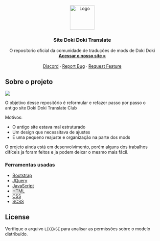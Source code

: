 <!-- PROJECT LOGO -->
<br />
<p align="center">
  <a href="#">
    <img src="https://doki-doki-translate-company.webnode.com/_files/200000000-b8bc1b8bc3/200/logo_DDTC_4K.png" alt="Logo" width="80" height="80">
  </a>

  <h3 align="center">Site Doki Doki Translate</h3>

  <p align="center">
    O reposítorio oficial da comunidade de traduções de mods de Doki Doki
    <br />
    <a href="#"><strong>Acessar o nosso site »</strong></a>
    <br />
    <br />
    <a href="https://discord.gg/3PB24jt">Discord</a>
    ·
    <a href="https://github.com/Drack112/site-ddlc/issues">Report Bug</a>
    ·
    <a href="https://github.com/Drack112/site-ddlc/issuess">Request Feature</a>
  </p>
</p>

<!-- ABOUT THE PROJECT -->
## Sobre o projeto

<img src="https://i.imgur.com/SKnz1oI.png">

O objetivo desse repositório é reformular e refazer passo por passo o antigo site Doki Doki Translate Club

Motivos:
* O antigo site estava mal estruturado
* Um design que necessitava de ajustes
* E uma pequeno reajuste e organização na parte dos mods

O projeto ainda está em desenvolvimento, porém alguns dos trabalhos difíceis ja foram feitos e ja podem deixar o mesmo mais fácil.

### Ferramentas usadas

* [Bootstrap](https://getbootstrap.com)
* [JQuery](https://jquery.com)
* [JavaScript]()
* [HTML]()
* [CSS]()
* [SCSS]()

<!-- LICENSE -->
## License

Verifique o arquivo `LICENSE` para analisar as permissões sobre o modelo distribuído.
